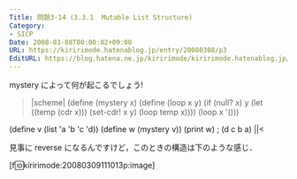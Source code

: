 ```yaml
---
Title: 問題3-14 (3.3.1  Mutable List Structure)
Category:
- SICP
Date: 2008-03-08T00:00:02+09:00
URL: https://kiririmode.hatenablog.jp/entry/20080308/p3
EditURL: https://blog.hatena.ne.jp/kiririmode/kiririmode.hatenablog.jp/atom/entry/8454420450078215347
---
```



mystery によって何が起こるでしょう!

>|scheme|
(define (mystery x)
  (define (loop x y)
    (if (null? x)
        y
        (let ((temp (cdr x)))
          (set-cdr! x y)
          (loop temp x))))
  (loop x '()))

(define v (list 'a 'b 'c 'd))
(define w (mystery v))
(print w) ; (d c b a)
||<

見事に reverse になるんですけど，このときの構造は下のような感じ．

[f:id:kiririmode:20080309111013p:image]
